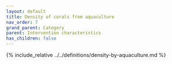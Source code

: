 ```yaml
---
layout: default
title: Density of corals from aquaculture
nav_order: 7
grand_parent: Category
parent: Intervention characteristics
has_children: false
---
```

{% include_relative ../../definitions/density-by-aquaculture.md %}
